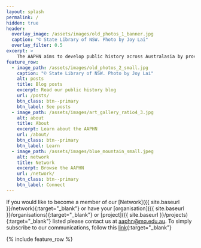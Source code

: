 ```yaml
---
layout: splash
permalink: /
hidden: true
header:
  overlay_image: /assets/images/old_photos_1_banner.jpg
  caption: "© State Library of NSW. Photo by Joy Lai"
  overlay_filter: 0.5
excerpt: >
    The AAPHN aims to develop public history across Australasia by providing a means of networking, communication and knowledge sharing for individuals and organisations who practice public and applied history.
feature_row:
  - image_path: /assets/images/old_photos_2_small.jpg
    caption: "© State Library of NSW. Photo by Joy Lai"
    alt: posts
    title: Blog posts
    excerpt: Read our public history blog
    url: /posts/
    btn_class: btn--primary
    btn_label: See posts
  - image_path: /assets/images/art_gallery_ratio4_3.jpg
    alt: about
    title: About
    excerpt: Learn about the AAPHN
    url: /about/
    btn_class: btn--primary
    btn_label: Learn
  - image_path: /assets/images/blue_mountain_small.jpeg
    alt: network
    title: Network
    excerpt: Browse the AAPHN
    url: /network/
    btn_class: btn--primary
    btn_label: Connect
---
```

If you would like to become a member of our [Network]({{ site.baseurl }}/network){:target="_blank"} or have your [organisation]({{ site.baseurl }}/organisations){:target="_blank"} or [project]({{ site.baseurl }}/projects){:target="_blank"} listed please contact us at <aaphn@mq.edu.au>. To simply subscribe to our communications, follow this [link](http://eepurl.com/hRFpxv){:target="_blank"}

{% include feature_row %}
